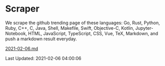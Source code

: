 # Scraper

We scrape the github trending page of these languages: Go, Rust, Python, Ruby, C++, C, Java, Shell, Makefile, Swift, Objective-C, Kotlin, Jupyter-Notebook, HTML, JavaScript, TypeScript, CSS, Vue, TeX, Markdown, and push a markdown result everyday.

[2021-02-06.md](https://github.com/yangwenmai/github-trending-backup/blob/master/2021-02-06.md)

Last Updated: 2021-02-06 04:00:06